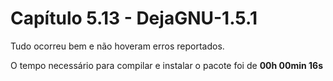 # Capítulo 5.13 - DejaGNU-1.5.1

Tudo ocorreu bem e não hoveram erros reportados.

O tempo necessário para compilar e instalar o pacote foi de **00h 00min 16s**

